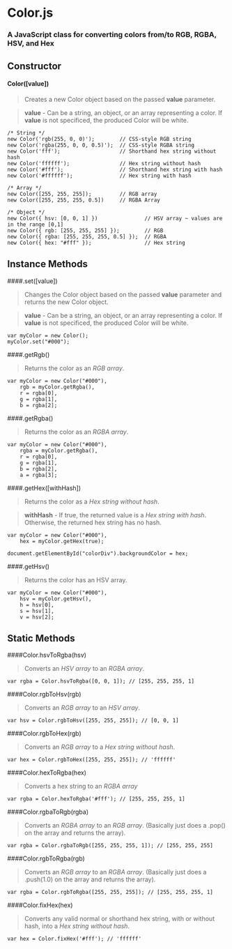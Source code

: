 # Color.js
### A JavaScript class for converting colors from/to RGB, RGBA, HSV, and Hex

## Constructor
#### Color([value])
>Creates a new Color object based on the passed **value** parameter.

>**value** - Can be a string, an object, or an array representing a color. If **value** is not specificed, the produced Color will be white. 

	/* String */
	new Color('rgb(255, 0, 0)'); 		// CSS-style RGB string
	new Color('rgba(255, 0, 0, 0.5)'); 	// CSS-style RGBA string
	new Color('fff');					// Shorthand hex string without hash
	new Color('ffffff');				// Hex string without hash
	new Color('#fff');					// Shorthand hex string with hash
	new Color('#ffffff');				// Hex string with hash

	/* Array */
	new Color([255, 255, 255]);			// RGB array
	new Color([255, 255, 255, 0.5])		// RGBA Array

	/* Object */
	new Color({ hsv: [0, 0, 1] })				// HSV array ~ values are in the range [0,1]
	new Color({ rgb: [255, 255, 255] });		// RGB
	new Color({ rgba: [255, 255, 255, 0.5] });	// RGBA
	new Color({ hex: "#fff" });					// Hex string

## Instance Methods
####.set([value])
>Changes the Color object based on the passed **value** parameter and returns the new Color object.

>**value** - Can be a string, an object, or an array representing a color. If **value** is not specificed, the produced Color will be white.

	var myColor = new Color();
	myColor.set("#000");
	
####.getRgb()
>Returns the color as an _RGB array_.
	
	var myColor = new Color("#000"),
		rgb = myColor.getRgba(),
		r = rgba[0], 
		g = rgba[1], 
		b = rgba[2];

####.getRgba()
>Returns the color as an _RGBA array_.
	
	var myColor = new Color("#000"),
		rgba = myColor.getRgba(),
		r = rgba[0], 
		g = rgba[1], 
		b = rgba[2], 
		a = rgba[3];

####.getHex([withHash])
>Returns the color as a _Hex string without hash_. 

>**withHash** - If true, the returned value is a _Hex string with hash_. Otherwise, the returned hex string has no hash.
	
	var myColor = new Color("#000"),
		hex = myColor.getHex(true);

	document.getElementById("colorDiv").backgroundColor = hex;

####.getHsv()
>Returns the color has an HSV array.

	var myColor = new Color("#000"),
		hsv = myColor.getHsv(),
		h = hsv[0],
		s = hsv[1],
		v = hsv[2];

## Static Methods
####Color.hsvToRgba(hsv)
>Converts an _HSV array_ to an _RGBA array_.

	var rgba = Color.hsvToRgba([0, 0, 1]); // [255, 255, 255, 1]

####Color.rgbToHsv(rgb)
>Converts an _RGB array_ to an _HSV array_.

	var hsv = Color.rgbToHsv([255, 255, 255]); // [0, 0, 1]

####Color.rgbToHex(rgb)
>Converts an _RGB array_ to a _Hex string without hash_.

	var hex = Color.rgbToHex([255, 255, 255]); // 'ffffff'

####Color.hexToRgba(hex)
>Converts a hex string to an _RGBA array_

	var rgba = Color.hexToRgba('#fff'); // [255, 255, 255, 1]

####Color.rgbaToRgb(rgba)
>Converts an _RGBA array_ to an _RGB array_. (Basically just does a .pop() on the array and returns the array).

	var rgba = Color.rgbaToRgb([255, 255, 255, 1]); // [255, 255, 255]

####Color.rgbToRgba(rgb)
>Converts an _RGB array_ to an _RGBA array_. (Basically just does a .push(1.0) on the array and returns the array).

	var rgba = Color.rgbToRgba([255, 255, 255]); // [255, 255, 255, 1]

####Color.fixHex(hex)
>Converts any valid normal or shorthand hex string, with or without hash, into a _Hex string without hash_.

	var hex = Color.fixHex('#fff'); // 'ffffff'
